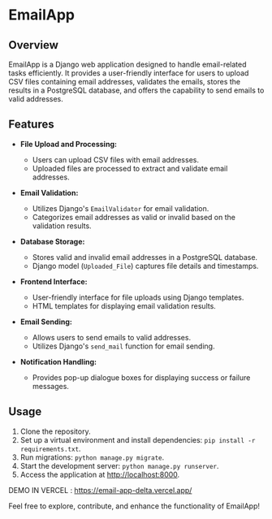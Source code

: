# EmailApp

## Overview

EmailApp is a Django web application designed to handle email-related tasks efficiently. It provides a user-friendly interface for users to upload CSV files containing email addresses, validates the emails, stores the results in a PostgreSQL database, and offers the capability to send emails to valid addresses.

## Features

- **File Upload and Processing:**
  - Users can upload CSV files with email addresses.
  - Uploaded files are processed to extract and validate email addresses.

- **Email Validation:**
  - Utilizes Django's `EmailValidator` for email validation.
  - Categorizes email addresses as valid or invalid based on the validation results.

- **Database Storage:**
  - Stores valid and invalid email addresses in a PostgreSQL database.
  - Django model (`Uploaded_File`) captures file details and timestamps.

- **Frontend Interface:**
  - User-friendly interface for file uploads using Django templates.
  - HTML templates for displaying email validation results.

- **Email Sending:**
  - Allows users to send emails to valid addresses.
  - Utilizes Django's `send_mail` function for email sending.

- **Notification Handling:**
  - Provides pop-up dialogue boxes for displaying success or failure messages.

## Usage

1. Clone the repository.
2. Set up a virtual environment and install dependencies: `pip install -r requirements.txt`.
3. Run migrations: `python manage.py migrate`.
4. Start the development server: `python manage.py runserver`.
5. Access the application at [http://localhost:8000](http://localhost:8000).

 DEMO IN VERCEL : https://email-app-delta.vercel.app/

Feel free to explore, contribute, and enhance the functionality of EmailApp!

